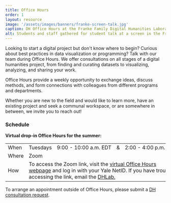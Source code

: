 ```yaml
---
title: Office Hours
order: 1
layout: resource
image: '/assets/images/banners/franke-screen-talk.jpg'
caption: DH Office Hours at the Franke Family Digital Humanities Laboratory. Photo by Mara Lavitt.
alt: Students and staff gathered for student talk at a screen in the Franke Family Digital Humanities Laboratory.
---
```


Looking to start a digital project but don't know where to begin? Curious about best practices in data visualization or programming? Talk with our team during Office Hours. We offer consultations on all stages of a digital humanities project, from finding and curating datasets to visualizing, analyzing, and sharing your work.
 
Office Hours provide a weekly opportunity to exchange ideas, discuss methods, and form connections with colleagues from different programs and departments.
 
Whether you are new to the field and would like to learn more, have an existing project and seek a communal workspace, or are somewhere in between, we invite you to reach out!

### Schedule

**Virtual drop-in Office Hours for the summer:**

<table>
  <tbody>
    <tr>
      <td>When</td>
      <td>Tuesdays</td>
      <td style="white-space:nowrap">9:00 - 10:00 a.m. EDT</td>
      <td>&</td>
      <td style="white-space:nowrap">2:00 - 4:00 p.m. EDT</td>
    </tr>
    <tr>
      <td>Where</td>
      <td>Zoom</td>
    </tr>
    <tr>
      <td>How</td>
      <td colspan="4">To access the Zoom link, visit the <a href='https://web.library.yale.edu/dhlab/virtual-office-hours' target='_blank'>virtual Office Hours webpage</a> and log in with your Yale NetID. If you have trouble accessing the link, email the <a href='mailto:dhlab@yale.edu'>DHLab.</a></td>
    </tr>  
  </tbody>
</table>

To arrange an appointment outside of Office Hours, please submit a <a href='https://docs.google.com/forms/d/e/1FAIpQLSe4Lyo8EEdoiTLosfnmOUNEsZZToCD_n7dZ10ypCerw4diJGA/viewform' target='_blank'>DH consultation request</a>.
